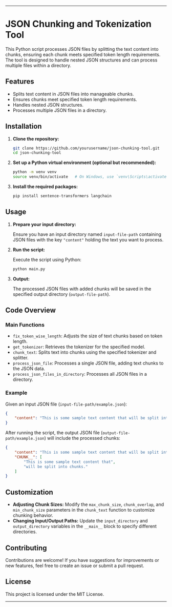 

---

# JSON Chunking and Tokenization Tool

This Python script processes JSON files by splitting the text content into chunks, ensuring each chunk meets specified token length requirements. The tool is designed to handle nested JSON structures and can process multiple files within a directory.

## Features

- Splits text content in JSON files into manageable chunks.
- Ensures chunks meet specified token length requirements.
- Handles nested JSON structures.
- Processes multiple JSON files in a directory.

## Installation

1. **Clone the repository:**

   ```bash
   git clone https://github.com/yourusername/json-chunking-tool.git
   cd json-chunking-tool
   ```

2. **Set up a Python virtual environment (optional but recommended):**

   ```bash
   python -m venv venv
   source venv/bin/activate   # On Windows, use `venv\Scripts\activate`
   ```

3. **Install the required packages:**

   ```bash
   pip install sentence-transformers langchain
   ```

## Usage

1. **Prepare your input directory:**

   Ensure you have an input directory named `input-file-path` containing JSON files with the key `"content"` holding the text you want to process.

2. **Run the script:**

   Execute the script using Python:

   ```bash
   python main.py
   ```

3. **Output:**

   The processed JSON files with added chunks will be saved in the specified output directory (`output-file-path`).

## Code Overview

### Main Functions

- `fix_token_wise_length`: Adjusts the size of text chunks based on token length.
- `get_tokenizer`: Retrieves the tokenizer for the specified model.
- `chunk_text`: Splits text into chunks using the specified tokenizer and splitter.
- `process_json_file`: Processes a single JSON file, adding text chunks to the JSON data.
- `process_json_files_in_directory`: Processes all JSON files in a directory.

### Example

Given an input JSON file (`input-file-path/example.json`):

```json
{
    "content": "This is some sample text content that will be split into chunks."
}
```

After running the script, the output JSON file (`output-file-path/example.json`) will include the processed chunks:

```json
{
    "content": "This is some sample text content that will be split into chunks.",
    "CHUNK__": [
        "This is some sample text content that",
        "will be split into chunks."
    ]
}
```

## Customization

- **Adjusting Chunk Sizes:** Modify the `max_chunk_size`, `chunk_overlap`, and `min_chunk_size` parameters in the `chunk_text` function to customize chunking behavior.
- **Changing Input/Output Paths:** Update the `input_directory` and `output_directory` variables in the `__main__` block to specify different directories.

## Contributing

Contributions are welcome! If you have suggestions for improvements or new features, feel free to create an issue or submit a pull request.

## License

This project is licensed under the MIT License.

---



